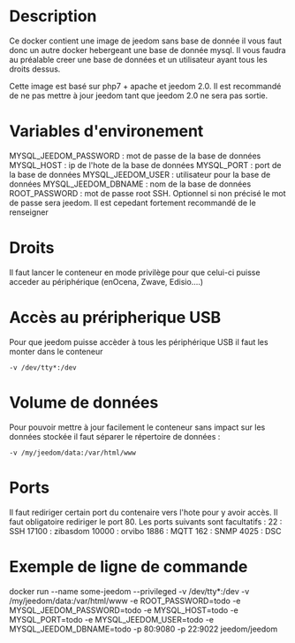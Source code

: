 # Description

Ce docker contient une image de jeedom sans base de donnée il vous faut donc un autre docker hebergeant une base de donnée mysql. Il vous faudra au préalable creer une base de données et un utilisateur ayant tous les droits dessus.

Cette image est basé sur php7 + apache et jeedom 2.0. Il est recommandé de ne pas mettre à jour jeedom tant que jeedom 2.0 ne sera pas sortie.


# Variables d'environement

MYSQL_JEEDOM_PASSWORD : mot de passe de la base de données
MYSQL_HOST : ip de l'hote de la base de données
MYSQL_PORT : port de la base de données
MYSQL_JEEDOM_USER : utilisateur pour la base de données
MYSQL_JEEDOM_DBNAME : nom de la base de données
ROOT_PASSWORD : mot de passe root SSH. Optionnel si non précisé le mot de passe sera jeedom. Il est cepedant fortement recommandé de le renseigner


# Droits

Il faut lancer le conteneur en mode privilège pour que celui-ci puisse acceder au périphérique (enOcena, Zwave, Edisio....)


# Accès au préripherique USB

Pour que jeedom puisse accèder à tous les périphérique USB il faut les monter dans le conteneur
````
-v /dev/tty*:/dev

````


# Volume de données

Pour pouvoir mettre à jour facilement le conteneur sans impact sur les données stockée il faut séparer le répertoire de données : 
````
-v /my/jeedom/data:/var/html/www

````


# Ports

Il faut rediriger certain port du contenaire vers l'hote pour y avoir accès. Il faut obligatoire rediriger le port 80. Les ports suivants sont facultatifs :
22 : SSH
17100 : zibasdom
10000 : orvibo
1886 : MQTT
162 : SNMP
4025 : DSC


# Exemple de ligne de commande

docker run --name some-jeedom --privileged -v /dev/tty*:/dev -v /my/jeedom/data:/var/html/www -e ROOT_PASSWORD=todo -e MYSQL_JEEDOM_PASSWORD=todo -e MYSQL_HOST=todo -e MYSQL_PORT=todo -e MYSQL_JEEDOM_USER=todo -e MYSQL_JEEDOM_DBNAME=todo -p 80:9080 -p 22:9022 jeedom/jeedom